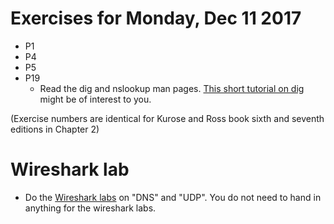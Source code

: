 # Exercises for Monday, Dec 11 2017

* P1 
* P4
* P5
* P19
  * Read the dig and nslookup man pages. [This short tutorial on dig](https://www.linode.com/docs/networking/dns/use-dig-to-perform-manual-dns-queries/) might be of interest to you.

(Exercise numbers are identical for Kurose and Ross book sixth and seventh editions in Chapter 2)

# Wireshark lab 

* Do the [Wireshark labs](https://www-net.cs.umass.edu/wireshark-labs/) on "DNS" and "UDP". You do not need to hand in anything for the wireshark labs. 

